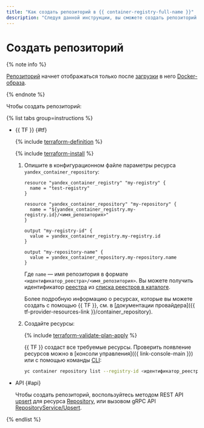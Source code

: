 ```yaml
---
title: "Как создать репозиторий в {{ container-registry-full-name }}"
description: "Следуя данной инструкции, вы сможете создать репозиторий."
---
```


# Создать репозиторий

{% note info %}

[Репозиторий](../../concepts/repository.md) начнет отображаться только после [загрузки](../../operations/docker-image/docker-image-push.md) в него [Docker-образа](../../concepts/docker-image.md).

{% endnote %}

Чтобы создать репозиторий:

{% list tabs group=instructions %}

- {{ TF }} {#tf}

  {% include [terraform-definition](../../../_tutorials/_tutorials_includes/terraform-definition.md) %}

  {% include [terraform-install](../../../_includes/terraform-install.md) %}

  1. Опишите в конфигурационном файле параметры ресурса `yandex_container_repository`:

     ```hcl
     resource "yandex_container_registry" "my-registry" {
       name = "test-registry"
     }

     resource "yandex_container_repository" "my-repository" {
       name = "${yandex_container_registry.my-registry.id}/<имя_репозитория>"
     }

     output "my-registry-id" {
       value = yandex_container_registry.my-registry.id
     }

     output "my-repository-name" {
       value = yandex_container_repository.my-repository.name
     }
     ```

     Где `name` — имя репозитория в формате `<идентификатор_реестра>/<имя_репозитория>`. Вы можете получить идентификатор [реестра](../../concepts/registry.md) из [списка реестров в каталоге](../registry/registry-list.md#registry-list).

     Более подробную информацию о ресурсах, которые вы можете создать с помощью {{ TF }}, см. в [документации провайдера]({{ tf-provider-resources-link }}/container_repository).
  1. Создайте ресурсы:

     {% include [terraform-validate-plan-apply](../../../_tutorials/_tutorials_includes/terraform-validate-plan-apply.md) %}

     {{ TF }} создаст все требуемые ресурсы. Проверить появление ресурсов можно в [консоли управления]({{ link-console-main }}) или с помощью команды [CLI](../../../cli/):

     ```bash
     yc container repository list --registry-id <идентификатор_реестра>
     ```

- API {#api}

  Чтобы создать репозиторий, воспользуйтесь методом REST API [upsert](../../api-ref/Repository/upsert.md) для ресурса [Repository](../../api-ref/Repository/index.md), или вызовом gRPC API [RepositoryService/Upsert](../../api-ref/grpc/repository_service.md#Upsert).

{% endlist %}